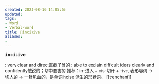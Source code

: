```yaml
---
created: 2023-08-16 14:05:55
updated: 
tags: 
- Word
- Verbal-word
title: 🚩incisive
aliases:
- 
---
```


<pre><strong>incisive</strong></pre>
: very clear and direct直截了当的
: able to explain difficult ideas clearly and confidently敏锐的；切中要害的
推荐：in-进入 + cis-切开 + -ive, 表形容词 → 切人的 → 一针见血的，是单词incise 派生的形容词。
[[trenchant]]